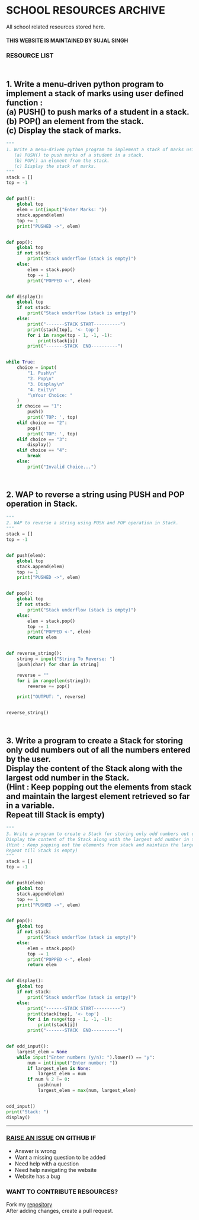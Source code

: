 # SCHOOL RESOURCES ARCHIVE

All school related resources stored here.

#### THIS WEBSITE IS MAINTAINED BY SUJAL SINGH

### RESOURCE LIST

## <br>1. Write a menu-driven python program to implement a stack of marks using user defined function :<br>   (a) PUSH() to push marks of a student in a stack.<br>   (b) POP() an element from the stack.<br>   (c) Display the stack of marks.<br>
```python
"""
1. Write a menu-driven python program to implement a stack of marks using user defined function :
   (a) PUSH() to push marks of a student in a stack.
   (b) POP() an element from the stack.
   (c) Display the stack of marks.
"""
stack = []
top = -1


def push():
    global top
    elem = int(input("Enter Marks: "))
    stack.append(elem)
    top += 1
    print("PUSHED ->", elem)


def pop():
    global top
    if not stack:
        print("Stack underflow (stack is empty)")
    else:
        elem = stack.pop()
        top -= 1
        print("POPPED <-", elem)


def display():
    global top
    if not stack:
        print("Stack underflow (stack is emtpy)")
    else:
        print("-------STACK START----------")
        print(stack[top], '<- top')
        for i in range(top - 1, -1, -1):
            print(stack[i])
        print("-------STACK  END----------")


while True:
    choice = input(
        "1. Push\n"
        "2. Pop\n"
        "3. Display\n"
        "4. Exit\n"
        "\nYour Choice: "
    )
    if choice == "1":
        push()
        print('TOP: ', top)
    elif choice == "2":
        pop()
        print('TOP: ', top)
    elif choice == "3":
        display()
    elif choice == "4":
        break
    else:
        print("Invalid Choice...")

```
## <br>2. WAP to reverse a string using PUSH and POP operation in Stack.<br>
```python
"""
2. WAP to reverse a string using PUSH and POP operation in Stack.
"""
stack = []
top = -1


def push(elem):
    global top
    stack.append(elem)
    top += 1
    print("PUSHED ->", elem)


def pop():
    global top
    if not stack:
        print("Stack underflow (stack is empty)")
    else:
        elem = stack.pop()
        top -= 1
        print("POPPED <-", elem)
        return elem


def reverse_string():
    string = input("String To Reverse: ")
    [push(char) for char in string]

    reverse = ""
    for i in range(len(string)):
        reverse += pop()

    print("OUTPUT: ", reverse)


reverse_string()

```
## <br>3. Write a program to create a Stack for storing only odd numbers out of all the numbers entered by the user.<br>Display the content of the Stack along with the largest odd number in the Stack.<br>(Hint : Keep popping out the elements from stack and maintain the largest element retrieved so far in a variable.<br>Repeat till Stack is empty)<br>
```python
"""
3. Write a program to create a Stack for storing only odd numbers out of all the numbers entered by the user.
Display the content of the Stack along with the largest odd number in the Stack.
(Hint : Keep popping out the elements from stack and maintain the largest element retrieved so far in a variable.
Repeat till Stack is empty)
"""
stack = []
top = -1


def push(elem):
    global top
    stack.append(elem)
    top += 1
    print("PUSHED ->", elem)


def pop():
    global top
    if not stack:
        print("Stack underflow (stack is empty)")
    else:
        elem = stack.pop()
        top -= 1
        print("POPPED <-", elem)
        return elem


def display():
    global top
    if not stack:
        print("Stack underflow (stack is emtpy)")
    else:
        print("-------STACK START----------")
        print(stack[top], '<- top')
        for i in range(top - 1, -1, -1):
            print(stack[i])
        print("-------STACK  END----------")


def odd_input():
    largest_elem = None
    while input("Enter numbers (y/n): ").lower() == "y":
        num = int(input("Enter number: "))
        if largest_elem is None:
            largest_elem = num
        if num % 2 != 0:
            push(num)
            largest_elem = max(num, largest_elem)


odd_input()
print("Stack: ")
display()

```


---

### [RAISE AN ISSUE](https://github.com/sujaldev/school/issues/new/choose) ON GITHUB IF

- Answer is wrong
- Want a missing question to be added
- Need help with a question
- Need help navigating the website
- Website has a bug

### WANT TO CONTRIBUTE RESOURCES?

Fork my [repository](https://github.com/sujaldev/school) \
After adding changes, create a pull request.

<script src="https://giscus.app/client.js"
        data-repo="sujaldev/school"
        data-repo-id="MDEwOlJlcG9zaXRvcnkzODUzMDMzOTI="
        data-category="Q&A"
        data-category-id="DIC_kwDOFvdDYM4CArKZ"
        data-mapping="pathname"
        data-reactions-enabled="1"
        data-emit-metadata="0"
        data-theme="light"
        data-lang="en"
        crossorigin="anonymous"
        async>
</script>